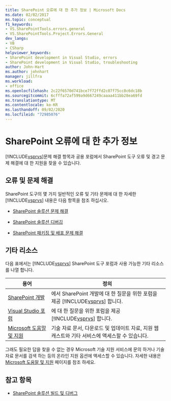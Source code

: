 ```yaml
---
title: SharePoint 오류에 대 한 추가 정보 | Microsoft Docs
ms.date: 02/02/2017
ms.topic: conceptual
f1_keywords:
- VS.SharePointTools.errors.general
- VS.SharePointTools.Project.Errors.General
dev_langs:
- VB
- CSharp
helpviewer_keywords:
- SharePoint development in Visual Studio, errors
- SharePoint development in Visual Studio, troubleshooting
author: John-Hart
ms.author: johnhart
manager: jillfra
ms.workload:
- office
ms.openlocfilehash: 2c22f6570d741bce7f72ffd2c07f75cc8c6dc18b
ms.sourcegitcommit: 6cfffa72af599a9d667249caaaa411bb28ea69fd
ms.translationtype: MT
ms.contentlocale: ko-KR
ms.lasthandoff: 09/02/2020
ms.locfileid: "72985076"
---
```

# <a name="additional-information-for-sharepoint-errors"></a>SharePoint 오류에 대 한 추가 정보
  [!INCLUDE[vsprvs](../sharepoint/includes/vsprvs-md.md)]문제 해결 항목과 공용 포럼에서 SharePoint 도구 오류 및 경고 문제 해결에 대 한 지원을 찾을 수 있습니다.

## <a name="troubleshoot-errors-and-issues"></a>오류 및 문제 해결
 SharePoint 도구의 몇 가지 일반적인 오류 및 기타 문제에 대 한 자세한 [!INCLUDE[vsprvs](../sharepoint/includes/vsprvs-md.md)] 내용은 다음 항목을 참조 하십시오.

- [SharePoint 솔루션 문제 해결](../sharepoint/troubleshooting-sharepoint-solutions.md)

- [SharePoint 솔루션 디버깅](../sharepoint/debugging-sharepoint-solutions.md)

- [SharePoint 패키징 및 배포 문제 해결](../sharepoint/troubleshooting-sharepoint-packaging-and-deployment.md)

## <a name="other-resources"></a>기타 리소스
 다음 표에서는 [!INCLUDE[vsprvs](../sharepoint/includes/vsprvs-md.md)] SharePoint 도구 포럼과 사용 가능한 기타 리소스를 나열 합니다.

|용어|정의|
|----------|----------------|
|[SharePoint 개발](https://social.msdn.microsoft.com/Forums/office/home?forum=sharepointdevelopmentprevious)|에서 SharePoint 개발에 대 한 질문을 위한 포럼을 제공 [!INCLUDE[vsprvs](../sharepoint/includes/vsprvs-md.md)] 합니다.|
|[Visual Studio 포럼](https://social.msdn.microsoft.com/Forums/vstudio/home?category=visualstudio)|에 대 한 질문을 위한 포럼을 제공 [!INCLUDE[vsprvs](../sharepoint/includes/vsprvs-md.md)] 합니다.|
|[Microsoft 도움말 및 지원](https://support.microsoft.com/)|기술 자료 문서, 다운로드 및 업데이트 자료, 지원 웹캐스트와 기타 서비스에 액세스할 수 있습니다.|

 그래도 필요한 답을 찾을 수 없는 경우 Microsoft 기술 지원 서비스에 문의 하거나 기술 자료 문서를 검색 하는 등의 온라인 지원 옵션에 액세스할 수 있습니다. 자세한 내용은 [Microsoft 도움말 및 지원](https://support.microsoft.com/) 페이지를 참조 하세요.

## <a name="see-also"></a>참고 항목
- [SharePoint 솔루션 빌드 및 디버그](../sharepoint/building-and-debugging-sharepoint-solutions.md)

